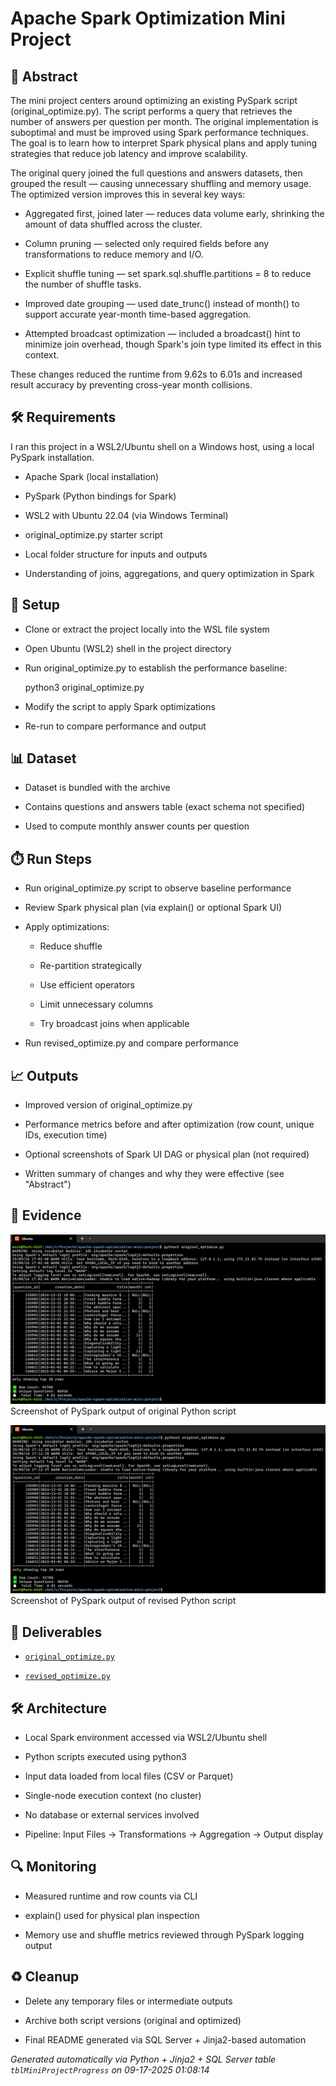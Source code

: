 # Apache Spark Optimization Mini Project


## 📖 Abstract
The mini project centers around optimizing an existing PySpark script (original_optimize.py). The script performs a query that retrieves the number of answers per question per month. The original implementation is suboptimal and must be improved using Spark performance techniques. The goal is to learn how to interpret Spark physical plans and apply tuning strategies that reduce job latency and improve scalability.



The original query joined the full questions and answers datasets, then grouped the result — causing unnecessary shuffling and memory usage. The optimized version improves this in several key ways:



- Aggregated first, joined later — reduces data volume early, shrinking the amount of data shuffled across the cluster.

- Column pruning — selected only required fields before any transformations to reduce memory and I/O.

- Explicit shuffle tuning — set spark.sql.shuffle.partitions = 8 to reduce the number of shuffle tasks.

- Improved date grouping — used date_trunc() instead of month() to support accurate year-month time-based aggregation.

- Attempted broadcast optimization — included a broadcast() hint to minimize join overhead, though Spark's join type limited its effect in this context.



These changes reduced the runtime from 9.62s to 6.01s and increased result accuracy by preventing cross-year month collisions.



## 🛠 Requirements
I ran this project in a WSL2/Ubuntu shell on a Windows host, using a local PySpark installation.



- Apache Spark (local installation)

- PySpark (Python bindings for Spark)

- WSL2 with Ubuntu 22.04 (via Windows Terminal)

- original_optimize.py starter script

- Local folder structure for inputs and outputs

- Understanding of joins, aggregations, and query optimization in Spark



## 🧰 Setup
- Clone or extract the project locally into the WSL file system

- Open Ubuntu (WSL2) shell in the project directory

- Run original_optimize.py to establish the performance baseline:

    python3 original_optimize.py

- Modify the script to apply Spark optimizations

- Re-run to compare performance and output



## 📊 Dataset
- Dataset is bundled with the archive

- Contains questions and answers table (exact schema not specified)

- Used to compute monthly answer counts per question



## ⏱️ Run Steps
- Run original_optimize.py script to observe baseline performance

- Review Spark physical plan (via explain() or optional Spark UI)

- Apply optimizations:

    - Reduce shuffle

    - Re-partition strategically

    - Use efficient operators

    - Limit unnecessary columns

    - Try broadcast joins when applicable

- Run revised_optimize.py and compare performance



## 📈 Outputs
- Improved version of original_optimize.py

- Performance metrics before and after optimization (row count, unique IDs, execution time)

- Optional screenshots of Spark UI DAG or physical plan (not required)

- Written summary of changes and why they were effective (see "Abstract")



## 📸 Evidence

![01_original_script_output.png](./evidence/01_original_script_output.png)  
Screenshot of PySpark output of original Python script

![02_revised_script_output.png](./evidence/02_revised_script_output.png)  
Screenshot of PySpark output of revised Python script




## 📎 Deliverables

- [`original_optimize.py`](./deliverables/original_optimize.py)

- [`revised_optimize.py`](./deliverables/revised_optimize.py)




## 🛠️ Architecture
- Local Spark environment accessed via WSL2/Ubuntu shell

- Python scripts executed using python3

- Input data loaded from local files (CSV or Parquet)

- Single-node execution context (no cluster)

- No database or external services involved

- Pipeline: Input Files → Transformations → Aggregation → Output display



## 🔍 Monitoring
- Measured runtime and row counts via CLI

- explain() used for physical plan inspection

- Memory use and shuffle metrics reviewed through PySpark logging output



## ♻️ Cleanup
- Delete any temporary files or intermediate outputs

- Archive both script versions (original and optimized)

- Final README generated via SQL Server + Jinja2-based automation


*Generated automatically via Python + Jinja2 + SQL Server table `tblMiniProjectProgress` on 09-17-2025 01:08:14*